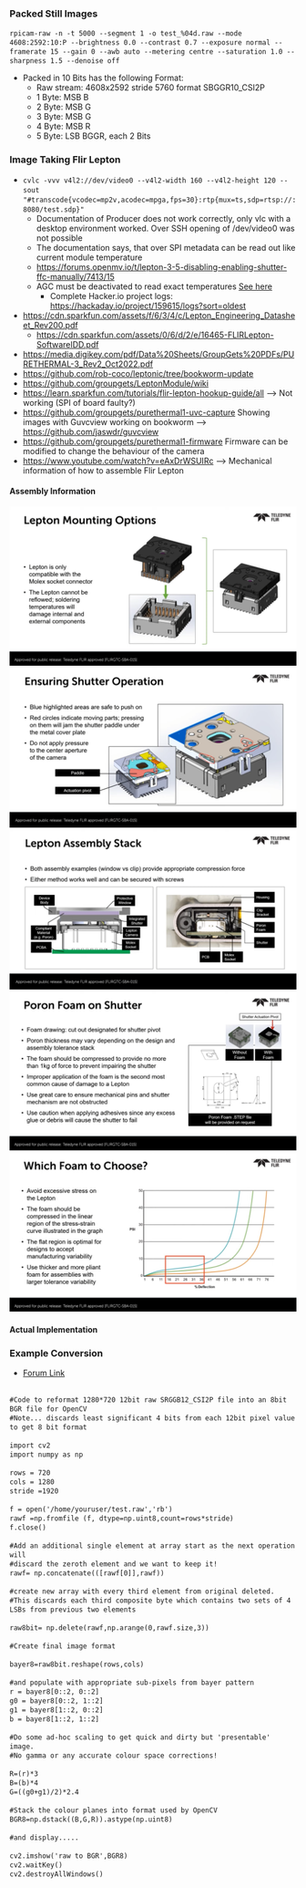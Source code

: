 ### Packed Still Images

```
rpicam-raw -n -t 5000 --segment 1 -o test_%04d.raw --mode 4608:2592:10:P --brightness 0.0 --contrast 0.7 --exposure normal --framerate 15 --gain 0 --awb auto --metering centre --saturation 1.0 --sharpness 1.5 --denoise off
```
- Packed in 10 Bits has the following Format:
  - Raw stream: 4608x2592 stride 5760 format SBGGR10_CSI2P
  - 1 Byte: MSB B
  - 2 Byte: MSB G 
  - 3 Byte: MSB G 
  - 4 Byte: MSB R
  - 5 Byte: LSB BGGR, each 2 Bits

### Image Taking Flir Lepton
- `cvlc -vvv v4l2://dev/video0 --v4l2-width 160 --v4l2-height 120 --sout "#transcode{vcodec=mp2v,acodec=mpga,fps=30}:rtp{mux=ts,sdp=rtsp://:8080/test.sdp}"`
  - Documentation of Producer does not work correctly, only vlc with a desktop environment worked. Over SSH opening of /dev/video0 was not possible
  - The documentation says, that over SPI metadata can be read out like current module temperature 
  - https://forums.openmv.io/t/lepton-3-5-disabling-enabling-shutter-ffc-manually/7413/15
  - AGC must be deactivated to read exact temperatures [See here](https://hackaday.io/project/159615-lepton-35-thermal-imaging-camera/log/149651-lepton-agc)
    - Complete Hacker.io project logs: https://hackaday.io/project/159615/logs?sort=oldest
- https://cdn.sparkfun.com/assets/f/6/3/4/c/Lepton_Engineering_Datasheet_Rev200.pdf
  - https://cdn.sparkfun.com/assets/0/6/d/2/e/16465-FLIRLepton-SoftwareIDD.pdf
- https://media.digikey.com/pdf/Data%20Sheets/GroupGets%20PDFs/PURETHERMAL-3_Rev2_Oct2022.pdf
- https://github.com/rob-coco/leptonic/tree/bookworm-update
- https://github.com/groupgets/LeptonModule/wiki
- https://learn.sparkfun.com/tutorials/flir-lepton-hookup-guide/all --> Not working (SPI of board faulty?)
- https://github.com/groupgets/purethermal1-uvc-capture Showing images with Guvcview working on bookworm --> https://github.com/jaswdr/guvcview
- https://github.com/groupgets/purethermal1-firmware Firmware can be modified to change the behaviour of the camera
- https://www.youtube.com/watch?v=eAxDrWSUIRc --> Mechanical information of how to assemble Flir Lepton

#### Assembly Information
<img src="../Documents/MountingOptions.png">
<img src="../Documents/EnsuringShutterOperation.png">
<img src="../Documents/LeptonAssembly.png">
<img src="../Documents/PoronFoamShutter.png">
<img src="../Documents/WhichPoronFoam.png">

#### Actual Implementation

### Example Conversion
- [Forum Link](https://forums.raspberrypi.com/viewtopic.php?t=345908)

```

#Code to reformat 1280*720 12bit raw SRGGB12_CSI2P file into an 8bit BGR file for OpenCV
#Note... discards least significant 4 bits from each 12bit pixel value to get 8 bit format

import cv2
import numpy as np

rows = 720
cols = 1280
stride =1920
            
f = open('/home/youruser/test.raw','rb')
rawf =np.fromfile (f, dtype=np.uint8,count=rows*stride)
f.close()

#Add an additional single element at array start as the next operation will
#discard the zeroth element and we want to keep it!
rawf= np.concatenate(([rawf[0]],rawf))

#create new array with every third element from original deleted.
#This discards each third composite byte which contains two sets of 4 LSBs from previous two elements

raw8bit= np.delete(rawf,np.arange(0,rawf.size,3))

#Create final image format

bayer8=raw8bit.reshape(rows,cols)

#and populate with appropriate sub-pixels from bayer pattern
r = bayer8[0::2, 0::2]
g0 = bayer8[0::2, 1::2]
g1 = bayer8[1::2, 0::2]
b = bayer8[1::2, 1::2]

#Do some ad-hoc scaling to get quick and dirty but 'presentable' image.
#No gamma or any accurate colour space corrections!

R=(r)*3
B=(b)*4
G=((g0+g1)/2)*2.4

#Stack the colour planes into format used by OpenCV
BGR8=np.dstack((B,G,R)).astype(np.uint8)

#and display.....

cv2.imshow('raw to BGR',BGR8)
cv2.waitKey()
cv2.destroyAllWindows()
```
